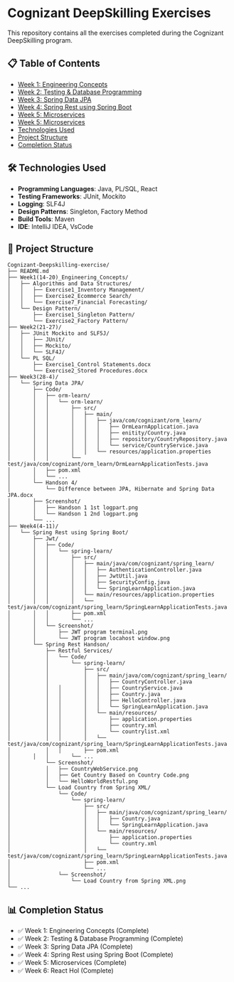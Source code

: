 # Cognizant DeepSkilling Exercises

This repository contains all the exercises completed during the Cognizant DeepSkilling program.

## 📋 Table of Contents

- [Week 1: Engineering Concepts](#week-1-engineering-concepts)
- [Week 2: Testing & Database Programming](#week-2-testing--database-programming)
- [Week 3: Spring Data JPA](#week-3-spring-data-jpa)
- [Week 4: Spring Rest using Spring Boot](#week-4-spring-rest-using-spring-boot)
- [Week 5: Microservices](#week-5-microservices)
- [Week 5: Microservices](#week-6-react-hol)
- [Technologies Used](#technologies-used)
- [Project Structure](#project-structure)
- [Completion Status](#completion-status)

## 🛠️ Technologies Used

- **Programming Languages**: Java, PL/SQL, React
- **Testing Frameworks**: JUnit, Mockito
- **Logging**: SLF4J
- **Design Patterns**: Singleton, Factory Method
- **Build Tools**: Maven
- **IDE**: IntelliJ IDEA, VsCode

## 📁 Project Structure

```
Cognizant-Deepskilling-exercise/
├── README.md
├── Week1(14-20)_Engineering_Concepts/
│   ├── Algorithms and Data Structures/
│   │   ├── Exercise1_Inventory Management/
│   │   ├── Exercise2_Ecommerce Search/
│   │   └── Exercise7_Financial Forecasting/
│   └── Design Pattern/
│       ├── Exercise1_Singleton Pattern/
│       └── Exercise2_Factory Pattern/
├── Week2(21-27)/
│   ├── JUnit Mockito and SLF5J/
│   │   ├── JUnit/
│   │   ├── Mockito/
│   │   └── SLF4J/
│   └── PL SQL/
│       ├── Exercise1_Control Statements.docx
│       └── Exercise2_Stored Procedures.docx
├── Week3(28-4)/
│   └── Spring Data JPA/
│       ├── Code/
│       │   ├── orm-learn/
│       │   │   └── orm-learn/
│       │   │       ├── src/
│       │   │       │   ├── main/
│       │   │       │   │   ├── java/com/cognizant/orm_learn/
│       │   │       │   │   │   ├── OrmLearnApplication.java
│       │   │       │   │   │   ├── enitity/Country.java
│       │   │       │   │   │   ├── repository/CountryRepository.java
│       │   │       │   │   │   └── service/CountryService.java
│       │   │       │   │   └── resources/application.properties
│       │   │       └── test/java/com/cognizant/orm_learn/OrmLearnApplicationTests.java
│       │   ├── pom.xml
│       │   └── ...
│       └── Handson 4/
│           └── Difference between JPA, Hibernate and Spring Data JPA.docx
│       ├── Screenshot/
│       │   ├── Handson 1 1st logpart.png
│       │   └── Handson 1 2nd logpart.png
│       └── ...
├── Week4(4-11)/
│   └── Spring Rest using Spring Boot/
│       ├── Jwt/
│       │   ├── Code/
│       │   │   └── spring-learn/
│       │   │       ├── src/
│       │   │       │   ├── main/java/com/cognizant/spring_learn/
│       │   │       │   │   ├── AuthenticationController.java
│       │   │       │   │   ├── JwtUtil.java
│       │   │       │   │   ├── SecurityConfig.java
│       │   │       │   │   └── SpringLearnApplication.java
│       │   │       │   └── main/resources/application.properties
│       │   │       │   └── test/java/com/cognizant/spring_learn/SpringLearnApplicationTests.java
│       │   │       ├── pom.xml
│       │   │       └── ...
│       │   └── Screenshot/
│       │       ├── JWT program terminal.png
│       │       └── JWT program locahost window.png
│       └── Spring Rest Handson/
│           ├── Restful Services/
│           │   └── Code/
│           │       └── spring-learn/
│           │           ├── src/
│           │           │   ├── main/java/com/cognizant/spring_learn/
│           │           │   │   ├── CountryController.java
│           │   │       │   │   ├── CountryService.java
│           │   │       │   │   ├── Country.java
│           │   │       │   │   ├── HelloController.java
│           │   │       │   │   └── SpringLearnApplication.java
│           │   │       │   └── main/resources/
│           │   │       │       ├── application.properties
│           │   │       │       ├── country.xml
│           │   │       │       └── countrylist.xml
│           │   │       │   └── test/java/com/cognizant/spring_learn/SpringLearnApplicationTests.java
│           │   │       ├── pom.xml
│       │   │       └── ...
│           └── Screenshot/
│           │   ├── CountryWebService.png
│           │   ├── Get Country Based on Country Code.png
│           │   └── HelloWorldRestful.png
│           └── Load Country from Spring XML/
│               └── Code/
│                   └── spring-learn/
│                       ├── src/
│                       │   ├── main/java/com/cognizant/spring_learn/
│                       │   │   ├── Country.java
│                       │   │   └── SpringLearnApplication.java
│                       │   └── main/resources/
│                       │       ├── application.properties
│                       │       └── country.xml
│                       │   └── test/java/com/cognizant/spring_learn/SpringLearnApplicationTests.java
│                       ├── pom.xml
│                       └── ...
│               └── Screenshot/
│                   └── Load Country from Spring XML.png
└── ...
```

## 📊 Completion Status

- ✅ Week 1: Engineering Concepts (Complete)
- ✅ Week 2: Testing & Database Programming (Complete)
- ✅ Week 3: Spring Data JPA (Complete)
- ✅ Week 4: Spring Rest using Spring Boot (Complete)
- ✅ Week 5: Microservices (Complete)
- ✅ Week 6: React Hol (Complete)

